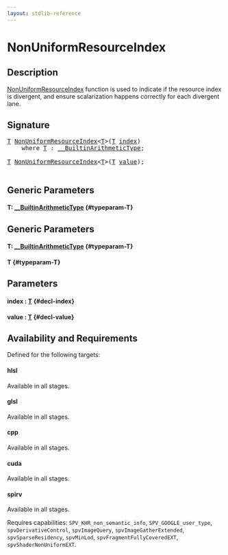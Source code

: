 ```yaml
---
layout: stdlib-reference
---
```


# NonUniformResourceIndex

## Description

<span class='code'><a href="/stdlib-reference/global-decls/NonUniformResourceIndex">NonUniformResourceIndex</a></span> function is used to indicate if the resource index is
divergent, and ensure scalarization happens correctly for each divergent lane.




## Signature 

<pre>
<a href="/stdlib-reference/global-decls/NonUniformResourceIndex#typeparam-T" class="code_type">T</a> <a href="/stdlib-reference/global-decls/NonUniformResourceIndex">NonUniformResourceIndex</a>&lt;<a href="/stdlib-reference/global-decls/NonUniformResourceIndex#typeparam-T" class="code_type">T</a>&gt;(<a href="/stdlib-reference/global-decls/NonUniformResourceIndex#typeparam-T" class="code_type">T</a> <a href="/stdlib-reference/global-decls/NonUniformResourceIndex#decl-index" class="code_param">index</a>)
    <span class='code_keyword'>where</span> <a href="/stdlib-reference/global-decls/NonUniformResourceIndex#typeparam-T" class="code_type">T</a> : <a href="/stdlib-reference/interfaces/BuiltinArithmeticType/index">__BuiltinArithmeticType</a>;

<a href="/stdlib-reference/global-decls/NonUniformResourceIndex#typeparam-T" class="code_type">T</a> <a href="/stdlib-reference/global-decls/NonUniformResourceIndex">NonUniformResourceIndex</a>&lt;<a href="/stdlib-reference/global-decls/NonUniformResourceIndex#typeparam-T" class="code_type">T</a>&gt;(<a href="/stdlib-reference/global-decls/NonUniformResourceIndex#typeparam-T" class="code_type">T</a> <a href="/stdlib-reference/global-decls/NonUniformResourceIndex#decl-value" class="code_param">value</a>);

</pre>

## Generic Parameters

#### T: [\_\_BuiltinArithmeticType](/stdlib-reference/interfaces/BuiltinArithmeticType/index) {#typeparam-T}

## Generic Parameters

#### T: [\_\_BuiltinArithmeticType](/stdlib-reference/interfaces/BuiltinArithmeticType/index) {#typeparam-T}
#### T {#typeparam-T}

## Parameters

#### index  : [T](/stdlib-reference/global-decls/NonUniformResourceIndex#typeparam-T) {#decl-index}
#### value  : [T](/stdlib-reference/global-decls/NonUniformResourceIndex#typeparam-T) {#decl-value}

## Availability and Requirements

Defined for the following targets:

#### hlsl
Available in all stages.

#### glsl
Available in all stages.

#### cpp
Available in all stages.

#### cuda
Available in all stages.

#### spirv
Available in all stages.

Requires capabilities: `SPV_KHR_non_semantic_info`, `SPV_GOOGLE_user_type`, `spvDerivativeControl`, `spvImageQuery`, `spvImageGatherExtended`, `spvSparseResidency`, `spvMinLod`, `spvFragmentFullyCoveredEXT`, `spvShaderNonUniformEXT`.


